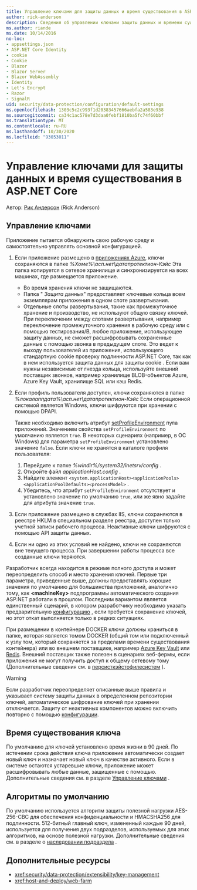 ```yaml
---
title: Управление ключами для защиты данных и время существования в ASP.NET Core
author: rick-anderson
description: Сведения об управлении ключами защиты данных и времени существования в ASP.NET Core.
ms.author: riande
ms.date: 10/14/2016
no-loc:
- appsettings.json
- ASP.NET Core Identity
- cookie
- Cookie
- Blazor
- Blazor Server
- Blazor WebAssembly
- Identity
- Let's Encrypt
- Razor
- SignalR
uid: security/data-protection/configuration/default-settings
ms.openlocfilehash: 1303c5c2c993f1d20383457666aebfa2a583e938
ms.sourcegitcommit: ca34c1ac578e7d3daa0febf1810ba5fc74f60bbf
ms.translationtype: MT
ms.contentlocale: ru-RU
ms.lasthandoff: 10/30/2020
ms.locfileid: "93053011"
---
```

# <a name="data-protection-key-management-and-lifetime-in-aspnet-core"></a>Управление ключами для защиты данных и время существования в ASP.NET Core

Автор: [Рик Андерсон](https://twitter.com/RickAndMSFT) (Rick Anderson)

## <a name="key-management"></a>Управление ключами

Приложение пытается обнаружить свою рабочую среду и самостоятельно управлять основной конфигурацией.

1. Если приложение размещено в [приложениях Azure](https://azure.microsoft.com/services/app-service/), ключи сохраняются в папке *%Хоме%\асп.нет\датапротектион-Кэйс* Эта папка копируется в сетевое хранилище и синхронизируется на всех машинах, где размещается приложение.
   * Во время хранения ключи не защищаются.
   * Папка " *Защита* данных" предоставляет ключевые кольца всем экземплярам приложения в одном слоте развертывания.
   * Отдельные слоты развертывания, такие как промежуточное хранение и производство, не используют общую связку ключей. При переключении между слотами развертывания, например переключение промежуточного хранения в рабочую среду или с помощью тестирования/B, любое приложение, использующее защиту данных, не сможет расшифровывать сохраненные данные с помощью звонка в предыдущем слоте. Это ведет к выходу пользователей из приложения, использующего стандартную cookie проверку подлинности ASP.NET Core, так как в нем используется защита данных для защиты cookie . Если вам нужны независимые от гнезда кольца, используйте внешний поставщик звонков, например хранилище BLOB-объектов Azure, Azure Key Vault, хранилище SQL или кэш Redis.

1. Если профиль пользователя доступен, ключи сохраняются в папке *%локалаппдата%\асп.нет\датапротектион-Кэйс* Если операционной системой является Windows, ключи шифруются при хранении с помощью DPAPI.

   Также необходимо включить атрибут [setProfileEnvironment](/iis/configuration/system.applicationhost/applicationpools/add/processmodel#configuration) пула приложений. Значением свойства `setProfileEnvironment` по умолчанию является `true`. В некоторых сценариях (например, в ОС Windows) для параметра `setProfileEnvironment` установлено значение `false`. Если ключи не хранятся в каталоге профиля пользователя:

   1. Перейдите к папке *%windir%/system32/inetsrv/config* .
   1. Откройте файл *applicationHost.config* .
   1. Найдите элемент `<system.applicationHost><applicationPools><applicationPoolDefaults><processModel>` .
   1. Убедитесь, что атрибут `setProfileEnvironment` отсутствует и установлено значение по умолчанию `true`, или же явно задайте для атрибута значение `true`.

1. Если приложение размещено в службах IIS, ключи сохраняются в реестре HKLM в специальном разделе реестра, доступен только учетной записи рабочего процесса. Неактивные ключи шифруются с помощью API защиты данных.

1. Если ни одно из этих условий не найдено, ключи не сохраняются вне текущего процесса. При завершении работы процесса все созданные ключи теряются.

Разработчик всегда находится в режиме полного доступа и может переопределить способ и место хранения ключей. Первые три параметра, приведенные выше, должны предоставлять хорошие значения по умолчанию для большинства приложений, аналогично тому, как **\<machineKey>** подпрограммы автоматического создания ASP.NET работали в прошлом. Последним вариантом является единственный сценарий, в котором разработчику необходимо указать предварительную [конфигурацию](xref:security/data-protection/configuration/overview) , если требуется сохранение ключей, но этот откат выполняется только в редких ситуациях.

При размещении в контейнере DOCKER ключи должны храниться в папке, которая является томом DOCKER (общий том или подключенный к узлу том, который сохраняется за пределами времени существования контейнера) или во внешнем поставщике, например [Azure Key Vault](https://azure.microsoft.com/services/key-vault/) или [Redis](https://redis.io/). Внешний поставщик также полезен в сценариях веб-фермы, если приложения не могут получить доступ к общему сетевому тому (Дополнительные сведения см. в [персисткэйстофилесистем](xref:security/data-protection/configuration/overview#persistkeystofilesystem) ).

> [!WARNING]
> Если разработчик переопределяет описанные выше правила и указывает систему защиты данных в определенном репозитории ключей, автоматическое шифрование ключей при хранении отключается. Защиту от неактивных компонентов можно включить повторно с помощью [конфигурации](xref:security/data-protection/configuration/overview).

## <a name="key-lifetime"></a>Время существования ключа

По умолчанию для ключей установлено время жизни в 90 дней. По истечении срока действия ключа приложение автоматически создает новый ключ и назначает новый ключ в качестве активного. Если в системе остаются устаревшие ключи, приложение может расшифровывать любые данные, защищенные с помощью. Дополнительные сведения см. в разделе [Управление ключами](xref:security/data-protection/implementation/key-management#key-expiration-and-rolling) .

## <a name="default-algorithms"></a>Алгоритмы по умолчанию

По умолчанию используется алгоритм защиты полезной нагрузки AES-256-CBC для обеспечения конфиденциальности и HMACSHA256 для подлинности. 512-битный главный ключ, измененный каждые 90 дней, используется для получения двух подразделов, используемых для этих алгоритмов, на основе полезной нагрузки. Дополнительные сведения см. в разделе о [наследовании подраздела](xref:security/data-protection/implementation/subkeyderivation#additional-authenticated-data-and-subkey-derivation) .

## <a name="additional-resources"></a>Дополнительные ресурсы

* <xref:security/data-protection/extensibility/key-management>
* <xref:host-and-deploy/web-farm>
